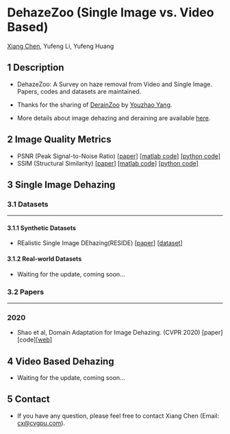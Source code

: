 # DehazeZoo (Single Image vs. Video Based)
[Xiang Chen](https://github.com/cxtalk), Yufeng Li, Yufeng Huang

## 1 Description
   * DehazeZoo: A Survey on haze removal from Video and Single Image. Papers, codes and datasets are maintained.

   * Thanks for the sharing of [DerainZoo](https://github.com/nnUyi/DerainZoo) by [Youzhao Yang](https://github.com/nnuyi).
   
   * More details about image dehazing and deraining are available [here](https://zhuanlan.zhihu.com/dehaze-derain).

## 2 Image Quality Metrics
* PSNR (Peak Signal-to-Noise Ratio) [[paper]](https://ieeexplore.ieee.org/stamp/stamp.jsp?tp=&arnumber=4550695) [[matlab code]](https://www.mathworks.com/help/images/ref/psnr.html) [[python code]](https://github.com/aizvorski/video-quality)
* SSIM (Structural Similarity) [[paper]](https://ieeexplore.ieee.org/stamp/stamp.jsp?tp=&arnumber=1284395) [[matlab code]](http://www.cns.nyu.edu/~lcv/ssim/ssim_index.m) [[python code]](https://github.com/aizvorski/video-quality/blob/master/ssim.py)

## 3 Single Image Dehazing
### 3.1 Datasets
------------
#### 3.1.1 Synthetic Datasets
* REalistic Single Image DEhazing(RESIDE) [[paper](https://arxiv.org/pdf/1712.04143.pdf)] [[dataset](https://sites.google.com/view/reside-dehaze-datasets)]

#### 3.1.2 Real-world Datasets
* Waiting for the update, coming soon...

### 3.2 Papers
--------------
### 2020
* Shao et al, Domain Adaptation for Image Dehazing. (CVPR 2020) [paper][code][[web](https://sites.google.com/site/renwenqi888)]

## 4 Video Based Dehazing
* Waiting for the update, coming soon...

## 5 Contact
* If you have any question, please feel free to contact Xiang Chen (Email: cx@cvgpu.com).
